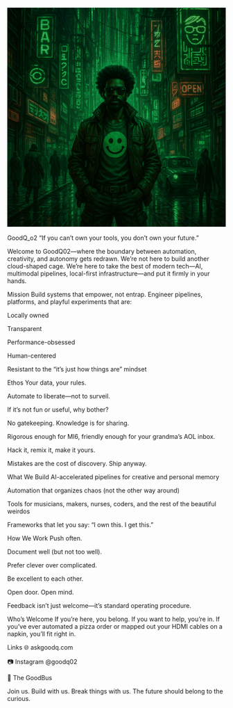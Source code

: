 ![GoodQ Logo](image/you-are-goodqo2b-square.png)


GoodQ_o2
“If you can’t own your tools, you don’t own your future.”

Welcome to GoodQ02—where the boundary between automation, creativity, and autonomy gets redrawn.
We’re not here to build another cloud-shaped cage. We’re here to take the best of modern tech—AI, multimodal pipelines, local-first infrastructure—and put it firmly in your hands.

Mission
Build systems that empower, not entrap.
Engineer pipelines, platforms, and playful experiments that are:

Locally owned

Transparent

Performance-obsessed

Human-centered

Resistant to the “it’s just how things are” mindset

Ethos
Your data, your rules.

Automate to liberate—not to surveil.

If it’s not fun or useful, why bother?

No gatekeeping. Knowledge is for sharing.

Rigorous enough for MI6, friendly enough for your grandma’s AOL inbox.

Hack it, remix it, make it yours.

Mistakes are the cost of discovery. Ship anyway.

What We Build
AI-accelerated pipelines for creative and personal memory

Automation that organizes chaos (not the other way around)

Tools for musicians, makers, nurses, coders, and the rest of the beautiful weirdos

Frameworks that let you say: “I own this. I get this.”

How We Work
Push often.

Document well (but not too well).

Prefer clever over complicated.

Be excellent to each other.

Open door. Open mind.

Feedback isn’t just welcome—it’s standard operating procedure.

Who’s Welcome
If you’re here, you belong.
If you want to help, you’re in.
If you’ve ever automated a pizza order or mapped out your HDMI cables on a napkin, you’ll fit right in.

Links
🌐 askgoodq.com

📷 Instagram @goodq02

🚌 The GoodBus

Join us. Build with us. Break things with us. The future should belong to the curious.
